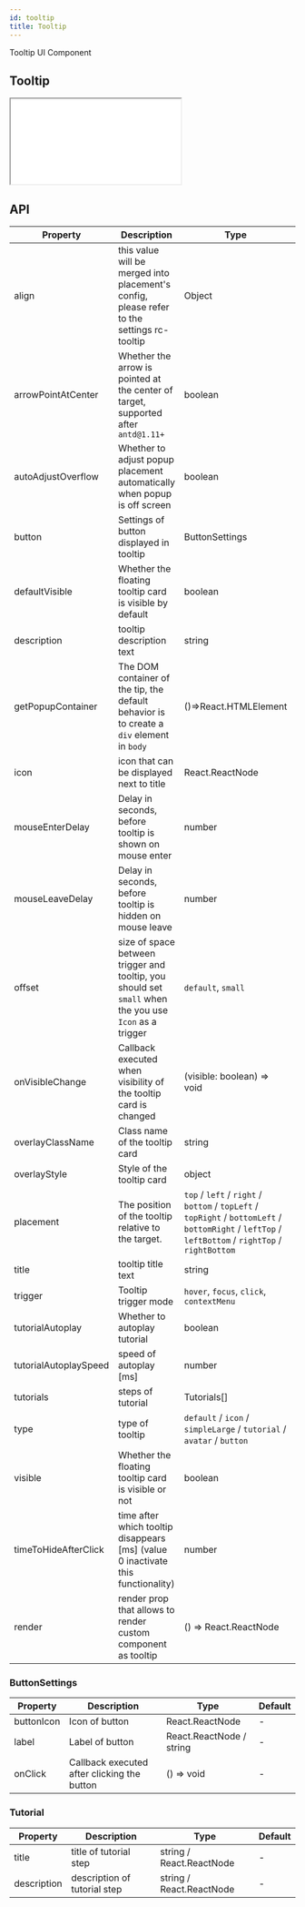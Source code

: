 ```yaml
---
id: tooltip
title: Tooltip
---
```


Tooltip UI Component

## Tooltip

<iframe src="/storybook-static/iframe.html?id=components-tooltip--default"></iframe>

## API

| Property              | Description                                                                                            | Type                                                                                                                                                | Default                    |
| --------------------- | ------------------------------------------------------------------------------------------------------ | --------------------------------------------------------------------------------------------------------------------------------------------------- | -------------------------- |
| align                 | this value will be merged into placement's config, please refer to the settings rc-tooltip             | Object                                                                                                                                              | -                          |
| arrowPointAtCenter    | Whether the arrow is pointed at the center of target, supported after `antd@1.11+`                     | boolean                                                                                                                                             | `false`                    |
| autoAdjustOverflow    | Whether to adjust popup placement automatically when popup is off screen                               | boolean                                                                                                                                             | `true`                     |
| button                | Settings of button displayed in tooltip                                                                | ButtonSettings                                                                                                                                      | -                          |
| defaultVisible        | Whether the floating tooltip card is visible by default                                                | boolean                                                                                                                                             | `false`                    |
| description           | tooltip description text                                                                               | string                                                                                                                                              | -                          |
| getPopupContainer     | The DOM container of the tip, the default behavior is to create a `div` element in `body`              | ()=>React.HTMLElement                                                                                                                               | () => document.body        |
| icon                  | icon that can be displayed next to title                                                               | React.ReactNode                                                                                                                                     | NotificationsM, orange-500 |
| mouseEnterDelay       | Delay in seconds, before tooltip is shown on mouse enter                                               | number                                                                                                                                              | `0.1`                      |
| mouseLeaveDelay       | Delay in seconds, before tooltip is hidden on mouse leave                                              | number                                                                                                                                              | `0.1`                      |
| offset                | size of space between trigger and tooltip, you should set `small` when the you use `Icon` as a trigger | `default`, `small`                                                                                                                                  | `default`                  |
| onVisibleChange       | Callback executed when visibility of the tooltip card is changed                                       | (visible: boolean) => void                                                                                                                          | -                          |
| overlayClassName      | Class name of the tooltip card                                                                         | string                                                                                                                                              | -                          |
| overlayStyle          | Style of the tooltip card                                                                              | object                                                                                                                                              | -                          |
| placement             | The position of the tooltip relative to the target.                                                    | `top` / `left` / `right` / `bottom` / `topLeft` / `topRight` / `bottomLeft` / `bottomRight` / `leftTop` / `leftBottom` / `rightTop` / `rightBottom` | `top`                      |
| title                 | tooltip title text                                                                                     | string                                                                                                                                              | -                          |
| trigger               | Tooltip trigger mode                                                                                   | `hover`, `focus`, `click`, `contextMenu`                                                                                                            | `hover`                    |
| tutorialAutoplay      | Whether to autoplay tutorial                                                                           | boolean                                                                                                                                             | `false`                    |
| tutorialAutoplaySpeed | speed of autoplay [ms]                                                                                 | number                                                                                                                                              | 5000                       |
| tutorials             | steps of tutorial                                                                                      | Tutorials[]                                                                                                                                         | -                          |
| type                  | type of tooltip                                                                                        | `default` / `icon` / `simpleLarge` / `tutorial` / `avatar` / `button`                                                                               | `default`                  |
| visible               | Whether the floating tooltip card is visible or not                                                    | boolean                                                                                                                                             | `false`                    |
| timeToHideAfterClick  | time after which tooltip disappears [ms] (value 0 inactivate this functionality)                       | number                                                                                                                                              | 0                          |
| render                | render prop that allows to render custom component as tooltip                                          | () => React.ReactNode                                                                                                                               | -                          |

### ButtonSettings

| Property   | Description                                 | Type                     | Default |
| ---------- | ------------------------------------------- | ------------------------ | ------- |
| buttonIcon | Icon of button                              | React.ReactNode          | -       |
| label      | Label of button                             | React.ReactNode / string | -       |
| onClick    | Callback executed after clicking the button | () => void               | -       |

### Tutorial

| Property    | Description                  | Type                     | Default |
| ----------- | ---------------------------- | ------------------------ | ------- |
| title       | title of tutorial step       | string / React.ReactNode | -       |
| description | description of tutorial step | string / React.ReactNode | -       |
